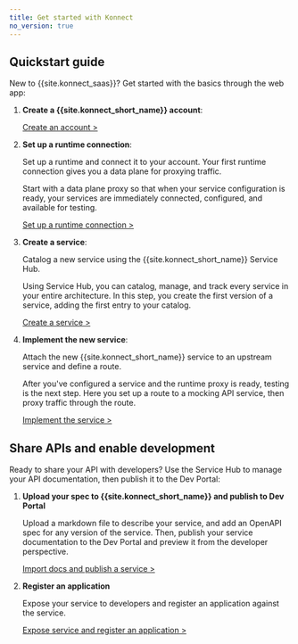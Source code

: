 ```yaml
---
title: Get started with Konnect
no_version: true
---
```


## Quickstart guide

New to {{site.konnect_saas}}? Get started with the basics through the web app:

1. **Create a {{site.konnect_short_name}} account**:

    [Create an account &gt;](/konnect/getting-started/access-account)

1.  **Set up a runtime connection**:

    Set up a runtime and connect it to your account. Your first runtime
    connection gives you a data plane for proxying traffic.

    Start with a data plane proxy so that when your service configuration is
    ready, your services are immediately connected, configured,
    and available for testing.

    [Set up a runtime connection &gt;](/konnect/getting-started/configure-runtime)


2.  **Create a service**:

    Catalog a new service using the {{site.konnect_short_name}} Service Hub.

    Using Service Hub, you can catalog, manage, and track every service in your
    entire architecture. In this step, you create the first version of a service,
    adding the first entry to your catalog.

    [Create a service &gt;](/konnect/getting-started/configure-service)

3.  **Implement the new service**:

    Attach the new {{site.konnect_short_name}} service to an upstream service
    and define a route.

    After you've configured a service and the runtime proxy is ready, testing
    is the next step. Here you set up a route to a mocking API service,
    then proxy traffic through the route.

    [Implement the service &gt;](/konnect/getting-started/implement-service)

## Share APIs and enable development

Ready to share your API with developers?
Use the Service Hub to manage your API documentation, then publish it to the Dev Portal:

1. **Upload your spec to {{site.konnect_short_name}} and publish to Dev Portal**

    Upload a markdown file to describe your service, and add an OpenAPI spec for any version of the service.
    Then, publish your service documentation to the Dev Portal and preview it from the developer perspective.

    [Import docs and publish a service &gt;](/konnect/getting-started/publish-service/)

1. **Register an application**

    Expose your service to developers and register an application
    against the service.

    [Expose service and register an application &gt;](/konnect/getting-started/app-registration/)
